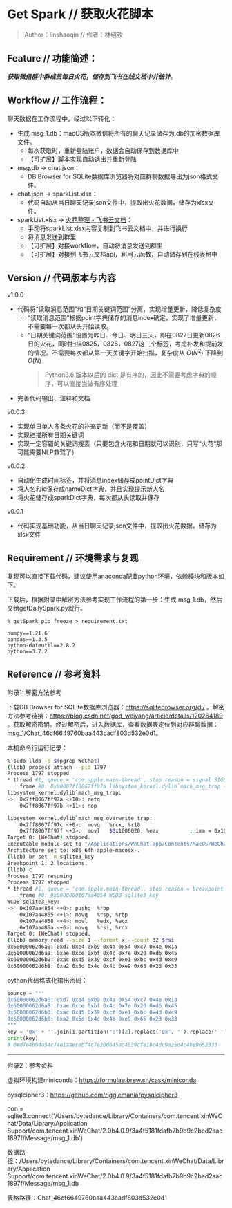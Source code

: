 # Get Spark // 获取火花脚本

> Author：linshaoqin // 作者：林绍钦

## Feature // 功能简述：
***获取微信群中群成员每日火花，储存到飞书在线文档中并统计***。

## Workflow // 工作流程：

聊天数据在工作流程中，经过以下转化：

- 生成 msg_1.db：macOS版本微信将所有的聊天记录储存为.db的加密数据库文件。
  - 每次获取时，重新登陆账户，数据会自动保存到数据库中
  - 【可扩展】脚本实现自动退出并重新登陆
- msg.db -> chat.json：
  - DB Browser for SQLite数据库浏览器将对应群聊数据导出为json格式文件。
- chat.json -> sparkList.xlsx：
  - 代码自动从当日聊天记录json文件中，提取出火花数据，储存为xlsx文件。
- sparkList.xlsx -> [火花整理 - 飞书云文档](https://cm0nlh86eu.feishu.cn/sheets/shtcnExX9jrUoIxaTaWU0dJIVnh)：
  - 手动将sparkList.xlsx内容复制到飞书云文档中，并进行换行
  - 将消息发送到群里
  - 【可扩展】对接workflow，自动将消息发送到群里
  - 【可扩展】对接到飞书云文档api，利用云函数，自动储存到在线表格中

## Version // 代码版本与内容

v1.0.0
- 代码将“读取消息范围”和“日期关键词范围”分离，实现增量更新，降低复杂度
  - “读取消息范围”根据point字典储存的消息index确定，实现了增量更新，不需要每一次都从头开始读取。
  - “日期关键词范围”设置为昨日、今日、明日三天，即在0827日更新0826日的火花，同时扫描0825，0826，0827这三个标签，考虑补发和提前发的情况。不需要每次都从第一天关键字开始扫描，复杂度从 $O(N^2)$ 下降到 $O(N)$
    > Python3.6 版本以后的 dict 是有序的，因此不需要考虑字典的顺序，可以直接当做有序处理
- 完善代码输出、注释和文档



v0.0.3
- 实现单日单人多条火花的补充更新（而不是覆盖）
- 实现扫描所有日期关键词
- 实现一定容错的关键词搜索（只要包含火花和日期就可以识别，只写“火花“那可能需要NLP救驾了）

v0.0.2
- 自动化生成时间标签，并将消息index储存成pointDict字典
- 将人名和id保存成nameDict字典，并且实现提示新人名
- 将火花储存成sparkDict字典，每次都从头读取并保存
  
v0.0.1
- 代码实现基础功能，从当日聊天记录json文件中，提取出火花数据，储存为xlsx文件


## Requirement // 环境需求与复现

复现可以直接下载代码，建议使用anaconda配置python环境，依赖模块和版本如下。

下载后，根据附录中解密方法参考实现工作流程的第一步：生成 msg_1.db，然后交给getDailySpark.py就行。

```
% getSpark pip freeze > requirement.txt

numpy==1.21.6
pandas==1.3.5
python-dateutil==2.8.2
python==3.7.2
```

## Reference // 参考资料

附录1: 解密方法参考

下载DB Browser for SQLite数据库浏览器：https://sqlitebrowser.org/dl/
。解密方法参考链接：https://blog.csdn.net/god_weiyang/article/details/120264189 
。获取解密密钥。经过解密后，进入数据库，查看数据表定位到对应群聊数据：msg_1/Chat_46cf6649760baa443cadf803d532e0d1。

本机命令行运行记录：
```sh
% sudo lldb -p $(pgrep WeChat)
(lldb) process attach --pid 1797
Process 1797 stopped
* thread #1, queue = 'com.apple.main-thread', stop reason = signal SIGSTOP
    frame #0: 0x00007ff8067ff97a libsystem_kernel.dylib`mach_msg_trap + 10
libsystem_kernel.dylib`mach_msg_trap:
->  0x7ff8067ff97a <+10>: retq   
    0x7ff8067ff97b <+11>: nop    

libsystem_kernel.dylib`mach_msg_overwrite_trap:
    0x7ff8067ff97c <+0>:  movq   %rcx, %r10
    0x7ff8067ff97f <+3>:  movl   $0x1000020, %eax          ; imm = 0x1000020 
Target 0: (WeChat) stopped.
Executable module set to "/Applications/WeChat.app/Contents/MacOS/WeChat".
Architecture set to: x86_64h-apple-macosx-.
(lldb) br set -n sqlite3_key
Breakpoint 1: 2 locations.
(lldb) c
Process 1797 resuming
Process 1797 stopped
* thread #1, queue = 'com.apple.main-thread', stop reason = breakpoint 1.1
    frame #0: 0x0000000107aa4854 WCDB`sqlite3_key
WCDB`sqlite3_key:
->  0x107aa4854 <+0>: pushq  %rbp
    0x107aa4855 <+1>: movq   %rsp, %rbp
    0x107aa4858 <+4>: movl   %edx, %ecx
    0x107aa485a <+6>: movq   %rsi, %rdx
Target 0: (WeChat) stopped.
(lldb) memory read --size 1 --format x --count 32 $rsi
0x60000062d6a0: 0xd7 0xe4 0xb9 0x4a 0x54 0xc7 0x4e 0x1a
0x60000062d6a8: 0xae 0xce 0xbf 0x4c 0x7e 0x20 0xd6 0x45
0x60000062d6b0: 0xac 0x45 0x39 0xcf 0xe1 0xbc 0x4d 0xc9
0x60000062d6b8: 0xa2 0x5d 0x4c 0x4b 0xe9 0x65 0x23 0x33
```

python代码格式化输出密码：
```py
source = """
0x60000062d6a0: 0xd7 0xe4 0xb9 0x4a 0x54 0xc7 0x4e 0x1a
0x60000062d6a8: 0xae 0xce 0xbf 0x4c 0x7e 0x20 0xd6 0x45
0x60000062d6b0: 0xac 0x45 0x39 0xcf 0xe1 0xbc 0x4d 0xc9
0x60000062d6b8: 0xa2 0x5d 0x4c 0x4b 0xe9 0x65 0x23 0x33
"""
key = '0x' + ''.join(i.partition(":")[2].replace('0x', '').replace(' ', '') for i in source.split('\n')[1:5])
print(key)
# 0xd7e4b94a54c74e1aaecebf4c7e20d645ac4539cfe1bc4dc9a25d4c4be9652333
```

--- 
附录2：参考资料

虚拟环境构建miniconda：https://formulae.brew.sh/cask/miniconda

pysqlcipher3：https://github.com/rigglemania/pysqlcipher3

con = sqlite3.connect('/Users/bytedance/Library/Containers/com.tencent.xinWeChat/Data/Library/Application Support/com.tencent.xinWeChat/2.0b4.0.9/3a4f5181fdafb7b9b9c2bed2aac1897f/Message/msg_1.db')

数据路径：/Users/bytedance/Library/Containers/com.tencent.xinWeChat/Data/Library/Application Support/com.tencent.xinWeChat/2.0b4.0.9/3a4f5181fdafb7b9b9c2bed2aac1897f/Message/msg_1.db

表格路径：Chat_46cf6649760baa443cadf803d532e0d1



